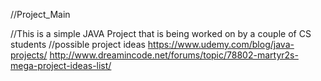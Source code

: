 //Project_Main

//This is a simple JAVA Project that is being worked on by a couple of CS students
//possible project ideas
https://www.udemy.com/blog/java-projects/
http://www.dreamincode.net/forums/topic/78802-martyr2s-mega-project-ideas-list/
